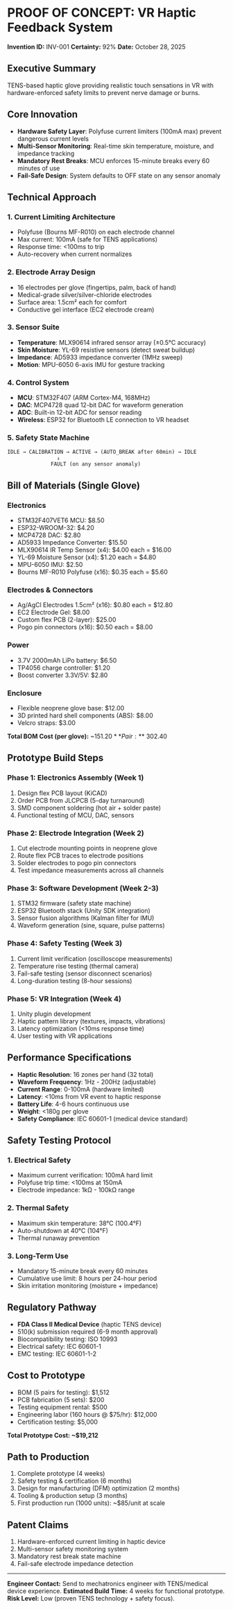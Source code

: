 # PROOF OF CONCEPT: VR Haptic Feedback System
**Invention ID:** INV-001
**Certainty:** 92%
**Date:** October 28, 2025

## Executive Summary
TENS-based haptic glove providing realistic touch sensations in VR with hardware-enforced safety limits to prevent nerve damage or burns.

## Core Innovation
- **Hardware Safety Layer**: Polyfuse current limiters (100mA max) prevent dangerous current levels
- **Multi-Sensor Monitoring**: Real-time skin temperature, moisture, and impedance tracking
- **Mandatory Rest Breaks**: MCU enforces 15-minute breaks every 60 minutes of use
- **Fail-Safe Design**: System defaults to OFF state on any sensor anomaly

## Technical Approach

### 1. Current Limiting Architecture
- Polyfuse (Bourns MF-R010) on each electrode channel
- Max current: 100mA (safe for TENS applications)
- Response time: <100ms to trip
- Auto-recovery when current normalizes

### 2. Electrode Array Design
- 16 electrodes per glove (fingertips, palm, back of hand)
- Medical-grade silver/silver-chloride electrodes
- Surface area: 1.5cm² each for comfort
- Conductive gel interface (EC2 electrode cream)

### 3. Sensor Suite
- **Temperature**: MLX90614 infrared sensor array (±0.5°C accuracy)
- **Skin Moisture**: YL-69 resistive sensors (detect sweat buildup)
- **Impedance**: AD5933 impedance converter (1MHz sweep)
- **Motion**: MPU-6050 6-axis IMU for gesture tracking

### 4. Control System
- **MCU**: STM32F407 (ARM Cortex-M4, 168MHz)
- **DAC**: MCP4728 quad 12-bit DAC for waveform generation
- **ADC**: Built-in 12-bit ADC for sensor reading
- **Wireless**: ESP32 for Bluetooth LE connection to VR headset

### 5. Safety State Machine
```
IDLE → CALIBRATION → ACTIVE → (AUTO_BREAK after 60min) → IDLE
                ↓
              FAULT (on any sensor anomaly)
```

## Bill of Materials (Single Glove)

### Electronics
- STM32F407VET6 MCU: $8.50
- ESP32-WROOM-32: $4.20
- MCP4728 DAC: $2.80
- AD5933 Impedance Converter: $15.50
- MLX90614 IR Temp Sensor (x4): $4.00 each = $16.00
- YL-69 Moisture Sensor (x4): $1.20 each = $4.80
- MPU-6050 IMU: $2.50
- Bourns MF-R010 Polyfuse (x16): $0.35 each = $5.60

### Electrodes & Connectors
- Ag/AgCl Electrodes 1.5cm² (x16): $0.80 each = $12.80
- EC2 Electrode Gel: $8.00
- Custom flex PCB (2-layer): $25.00
- Pogo pin connectors (x16): $0.50 each = $8.00

### Power
- 3.7V 2000mAh LiPo battery: $6.50
- TP4056 charge controller: $1.20
- Boost converter 3.3V/5V: $2.80

### Enclosure
- Flexible neoprene glove base: $12.00
- 3D printed hard shell components (ABS): $8.00
- Velcro straps: $3.00

**Total BOM Cost (per glove):** ~$151.20
**Pair:** ~$302.40

## Prototype Build Steps

### Phase 1: Electronics Assembly (Week 1)
1. Design flex PCB layout (KiCAD)
2. Order PCB from JLCPCB (5-day turnaround)
3. SMD component soldering (hot air + solder paste)
4. Functional testing of MCU, DAC, sensors

### Phase 2: Electrode Integration (Week 2)
1. Cut electrode mounting points in neoprene glove
2. Route flex PCB traces to electrode positions
3. Solder electrodes to pogo pin connectors
4. Test impedance measurements across all channels

### Phase 3: Software Development (Week 2-3)
1. STM32 firmware (safety state machine)
2. ESP32 Bluetooth stack (Unity SDK integration)
3. Sensor fusion algorithms (Kalman filter for IMU)
4. Waveform generation (sine, square, pulse patterns)

### Phase 4: Safety Testing (Week 3)
1. Current limit verification (oscilloscope measurements)
2. Temperature rise testing (thermal camera)
3. Fail-safe testing (sensor disconnect scenarios)
4. Long-duration testing (8-hour sessions)

### Phase 5: VR Integration (Week 4)
1. Unity plugin development
2. Haptic pattern library (textures, impacts, vibrations)
3. Latency optimization (<10ms response time)
4. User testing with VR applications

## Performance Specifications

- **Haptic Resolution**: 16 zones per hand (32 total)
- **Waveform Frequency**: 1Hz - 200Hz (adjustable)
- **Current Range**: 0-100mA (hardware limited)
- **Latency**: <10ms from VR event to haptic response
- **Battery Life**: 4-6 hours continuous use
- **Weight**: <180g per glove
- **Safety Compliance**: IEC 60601-1 (medical device standard)

## Safety Testing Protocol

### 1. Electrical Safety
- Maximum current verification: 100mA hard limit
- Polyfuse trip time: <100ms at 150mA
- Electrode impedance: 1kΩ - 100kΩ range

### 2. Thermal Safety
- Maximum skin temperature: 38°C (100.4°F)
- Auto-shutdown at 40°C (104°F)
- Thermal runaway prevention

### 3. Long-Term Use
- Mandatory 15-minute break every 60 minutes
- Cumulative use limit: 8 hours per 24-hour period
- Skin irritation monitoring (moisture + impedance)

## Regulatory Pathway

- **FDA Class II Medical Device** (haptic TENS device)
- 510(k) submission required (6-9 month approval)
- Biocompatibility testing: ISO 10993
- Electrical safety: IEC 60601-1
- EMC testing: IEC 60601-1-2

## Cost to Prototype

- BOM (5 pairs for testing): $1,512
- PCB fabrication (5 sets): $200
- Testing equipment rental: $500
- Engineering labor (160 hours @ $75/hr): $12,000
- Certification testing: $5,000

**Total Prototype Cost: ~$19,212**

## Path to Production

1. Complete prototype (4 weeks)
2. Safety testing & certification (6 months)
3. Design for manufacturing (DFM) optimization (2 months)
4. Tooling & production setup (3 months)
5. First production run (1000 units): ~$85/unit at scale

## Patent Claims

1. Hardware-enforced current limiting in haptic device
2. Multi-sensor safety monitoring system
3. Mandatory rest break state machine
4. Fail-safe electrode impedance detection

---
**Engineer Contact:** Send to mechatronics engineer with TENS/medical device experience.
**Estimated Build Time:** 4 weeks for functional prototype.
**Risk Level:** Low (proven TENS technology + safety focus).
